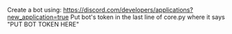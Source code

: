 Create a bot using:
https://discord.com/developers/applications?new_application=true
Put bot's token in the last line of core.py where it says "PUT BOT TOKEN HERE"
